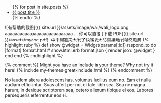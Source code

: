 ﻿---
layout: post
---

<ul>
  {% for post in site.posts %}
    <li>
      <a href="{{ post.url }}">{{ post.title }}</a>
    </li>
  {% endfor %}
</ul>



![有帮助的截图]({{ site.url }}/assets/image/wali/wali_logo.png)
aaaaaaaaaaaaaaaaaaaaaaaaaaaa
… 你可以直接 [下载 PDF]({{ site.url }}/assets/mydoc.pdf).
中未阿道夫大发了快递发大防雷接地发哈交电费
{% highlight ruby %}
def show
  @widget = Widget(params[:id])
  respond_to do |format|
    format.html # show.html.erb
    format.json { render json: @widget }
  end
end
{% endhighlight %}

{% comment %}
Might you have an include in your theme? Why not try it here!
{% include my-themes-great-include.html %}
{% endcomment %}

No laudem altera adolescens has, volumus lucilius eum no. Eam ei nulla audiam efficiantur. Suas affert per no, ei tale nibh sea. Sea ne magna harum, in denique scriptorem sea, cetero alienum tibique ei eos. Labores persequeris referrentur eos ei.
